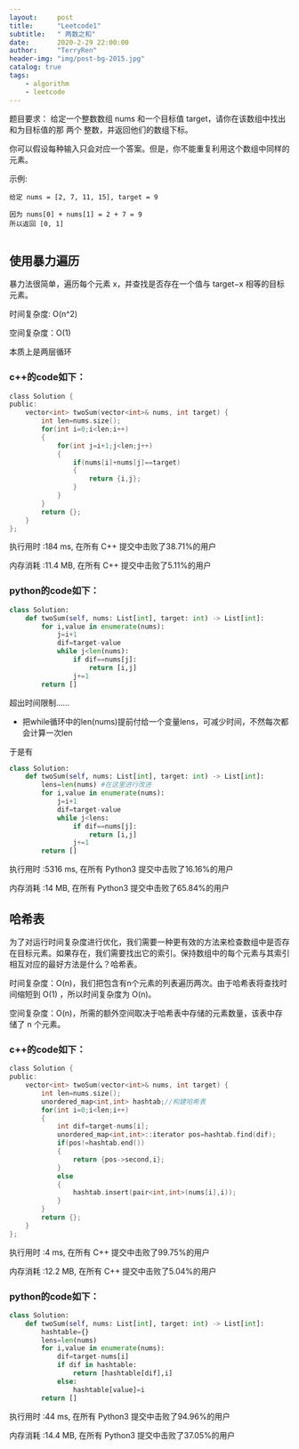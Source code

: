 ```yaml
---
layout:     post
title:      "Leetcode1"
subtitle:   " 两数之和"
date:       2020-2-29 22:00:00
author:     "TerryRen"
header-img: "img/post-bg-2015.jpg"
catalog: true
tags:
    - algorithm
    - leetcode
---
```

题目要求：
给定一个整数数组 nums 和一个目标值 target，请你在该数组中找出和为目标值的那 两个 整数，并返回他们的数组下标。

你可以假设每种输入只会对应一个答案。但是，你不能重复利用这个数组中同样的元素。

示例:
```
给定 nums = [2, 7, 11, 15], target = 9

因为 nums[0] + nums[1] = 2 + 7 = 9
所以返回 [0, 1]


```
## 使用暴力遍历
暴力法很简单，遍历每个元素 x，并查找是否存在一个值与 target−x 相等的目标元素。

时间复杂度: O(n^2)

空间复杂度：O(1)

本质上是两层循环
### c++的code如下：


```c
class Solution {
public:
    vector<int> twoSum(vector<int>& nums, int target) {
        int len=nums.size();
        for(int i=0;i<len;i++)
        {
            for(int j=i+1;j<len;j++)
            {
                if(nums[i]+nums[j]==target)
                {
                    return {i,j};
                }
            }
        }
        return {};
    }
};

```

执行用时 :184 ms, 在所有 C++ 提交中击败了38.71%的用户

内存消耗 :11.4 MB, 在所有 C++ 提交中击败了5.11%的用户
### python的code如下：


```python
class Solution:
    def twoSum(self, nums: List[int], target: int) -> List[int]:
        for i,value in enumerate(nums):
            j=i+1
            dif=target-value
            while j<len(nums):
                if dif==nums[j]:
                    return [i,j]
                j+=1
        return []

```
超出时间限制......
* 把while循环中的len(nums)提前付给一个变量lens，可减少时间，不然每次都会计算一次len

于是有

```python
class Solution:
    def twoSum(self, nums: List[int], target: int) -> List[int]:
        lens=len(nums) #在这里进行改进
        for i,value in enumerate(nums):
            j=i+1
            dif=target-value
            while j<lens:
                if dif==nums[j]:
                    return [i,j]
                j+=1
        return []

```
执行用时 :5316 ms, 在所有 Python3 提交中击败了16.16%的用户

内存消耗 :14 MB, 在所有 Python3 提交中击败了65.84%的用户

## 哈希表

为了对运行时间复杂度进行优化，我们需要一种更有效的方法来检查数组中是否存在目标元素。如果存在，我们需要找出它的索引。保持数组中的每个元素与其索引相互对应的最好方法是什么？哈希表。

时间复杂度：O(n)，我们把包含有n个元素的列表遍历两次。由于哈希表将查找时间缩短到 O(1) ，所以时间复杂度为 O(n)。

空间复杂度：O(n)，所需的额外空间取决于哈希表中存储的元素数量，该表中存储了 n 个元素。


### c++的code如下：
```c
class Solution {
public:
    vector<int> twoSum(vector<int>& nums, int target) {
        int len=nums.size();
        unordered_map<int,int> hashtab;//构建哈希表
        for(int i=0;i<len;i++)
        {
            int dif=target-nums[i];
            unordered_map<int,int>::iterator pos=hashtab.find(dif);
            if(pos!=hashtab.end())
            {
                return {pos->second,i};
            }
            else
            {
                hashtab.insert(pair<int,int>(nums[i],i));
            }
        }
        return {};
    }
};
```
执行用时 :4 ms, 在所有 C++ 提交中击败了99.75%的用户

内存消耗 :12.2 MB, 在所有 C++ 提交中击败了5.04%的用户

### python的code如下：


```python
class Solution:
    def twoSum(self, nums: List[int], target: int) -> List[int]:
        hashtable={}
        lens=len(nums)
        for i,value in enumerate(nums):
            dif=target-nums[i]
            if dif in hashtable:
                return [hashtable[dif],i]
            else:
                hashtable[value]=i
        return []

```
执行用时 :44 ms, 在所有 Python3 提交中击败了94.96%的用户

内存消耗 :14.4 MB, 在所有 Python3 提交中击败了37.05%的用户